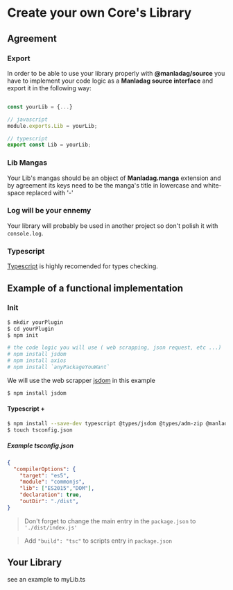 # Create your own Core's Library
## Agreement
### Export
In order to be able to use your library properly with **@manladag/source** you have to implement your code logic as a **Manladag source interface** and export it in the following way:

```typescript

const yourLib = {...}

// javascript
module.exports.Lib = yourLib;

// typescript
export const Lib = yourLib;

```
### Lib Mangas
Your Lib's mangas should be an object of **Manladag.manga** extension and by agreement its keys  need to be the manga's title in lowercase and white-space replaced with '-'
### Log will be your ennemy
Your library will probably be used in another project so don't polish it with `console.log`.
### Typescript
[Typescript](https://www.typescriptlang.org/) is highly recomended for types checking.
## Example of a functional implementation
### Init
```bash
$ mkdir yourPlugin
$ cd yourPlugin
$ npm init

# the code logic you will use ( web scrapping, json request, etc ...)
# npm install jsdom
# npm install axios
# npm install `anyPackageYouWant`
```
We will use the web scrapper [jsdom](https://www.npmjs.com/package/jsdom) in this example
```bash
$ npm install jsdom
```

#### Typescript +

```bash
$ npm install --save-dev typescript @types/jsdom @types/adm-zip @manladag/source
$ touch tsconfig.json
```

##### Example tsconfig.json
```json
{
  "compilerOptions": {
    "target": "es5",
    "module": "commonjs",
    "lib": ["ES2015","DOM"],
    "declaration": true,
    "outDir": "./dist",    
}
```
> Don't forget to change the main entry in the `package.json` to `'./dist/index.js'`

>Add `"build": "tsc"` to scripts entry in `package.json`

## Your Library
see an example to myLib.ts
